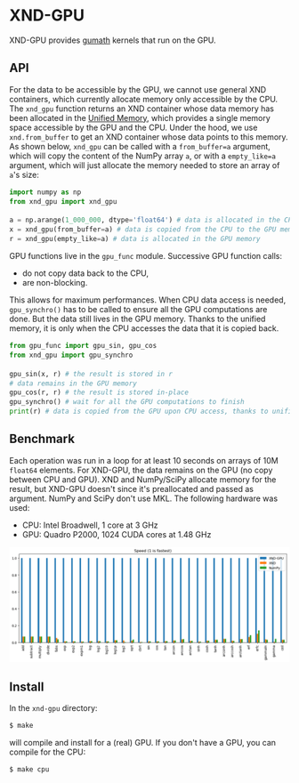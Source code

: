 # XND-GPU

XND-GPU provides [gumath](https://github.com/plures/gumath) kernels that run on
the GPU.

## API

For the data to be accessible by the GPU, we cannot use general XND containers,
which currently allocate memory only accessible by the CPU. The `xnd_gpu`
function returns an XND container whose data memory has been allocated in the
[Unified Memory](https://devblogs.nvidia.com/unified-memory-in-cuda-6), which
provides a single memory space accessible by the GPU and the CPU. Under the
hood, we use `xnd.from_buffer` to get an XND container whose data points to this
memory. As shown below, `xnd_gpu` can be called with a `from_buffer=a` argument,
which will copy the content of the NumPy array `a`, or with a `empty_like=a`
argument, which will just allocate the memory needed to store an array of `a`'s
size:

```python
import numpy as np
from xnd_gpu import xnd_gpu

a = np.arange(1_000_000, dtype='float64') # data is allocated in the CPU memory
x = xnd_gpu(from_buffer=a) # data is copied from the CPU to the GPU memory
r = xnd_gpu(empty_like=a) # data is allocated in the GPU memory
```

GPU functions live in the `gpu_func` module. Successive GPU function calls:
- do not copy data back to the CPU,
- are non-blocking.

This allows for maximum performances. When CPU data access is needed,
`gpu_synchro()` has to be called to ensure all the GPU computations are done.
But the data still lives in the GPU memory. Thanks to the unified memory, it is
only when the CPU accesses the data that it is copied back.

```python
from gpu_func import gpu_sin, gpu_cos
from xnd_gpu import gpu_synchro

gpu_sin(x, r) # the result is stored in r
# data remains in the GPU memory
gpu_cos(r, r) # the result is stored in-place
gpu_synchro() # wait for all the GPU computations to finish
print(r) # data is copied from the GPU upon CPU access, thanks to unified memory
```

## Benchmark

Each operation was run in a loop for at least 10 seconds on arrays of 10M
`float64` elements. For XND-GPU, the data remains on the GPU (no copy between
CPU and GPU). XND and NumPy/SciPy allocate memory for the result, but XND-GPU
doesn't since it's preallocated and passed as argument. NumPy and SciPy don't
use MKL. The following hardware was used:

- CPU: Intel Broadwell, 1 core at 3 GHz
- GPU: Quadro P2000, 1024 CUDA cores at 1.48 GHz

![alt text](test/benchmark.png)

## Install

In the `xnd-gpu` directory:

```bash
$ make
```

will compile and install for a (real) GPU. If you don't have a GPU, you can compile for the CPU:

```bash
$ make cpu
```
